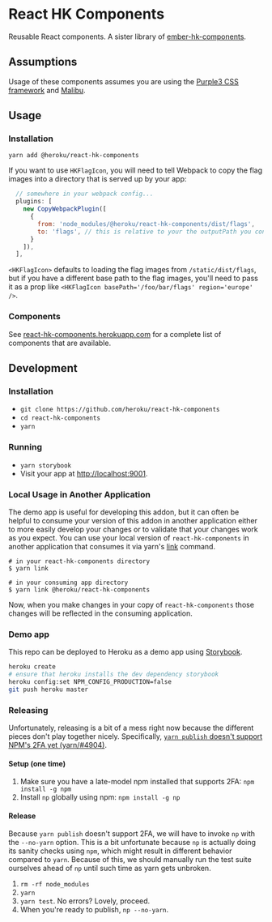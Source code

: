 # React HK Components

Reusable React components. A sister library of [ember-hk-components](https://github.com/heroku/ember-hk-components).


## Assumptions

Usage of these components assumes you are using the [Purple3 CSS framework](https://purple3.herokuapp.com/) and [Malibu](https://hk-malibu.herokuapp.com).


## Usage

### Installation

`yarn add @heroku/react-hk-components`

If you want to use `HKFlagIcon`, you will need to tell Webpack to copy the flag images into a directory that is served up by your app:

```js
  // somewhere in your webpack config...
  plugins: [
    new CopyWebpackPlugin([
      {
        from: 'node_modules/@heroku/react-hk-components/dist/flags',
        to: 'flags', // this is relative to your the outputPath you configured in webpack
      }
    ]),
  ],
```

`<HKFlagIcon>` defaults to loading the flag images from `/static/dist/flags`, but if you have a different base path to the flag images, you'll need to pass it as a prop like `<HKFlagIcon basePath='/foo/bar/flags' region='europe' />`.


### Components

See [react-hk-components.herokuapp.com](https://react-hk-components.herokuapp.com)
for a complete list of components that are available.


## Development

### Installation

* `git clone https://github.com/heroku/react-hk-components`
* `cd react-hk-components`
* `yarn`

### Running

* `yarn storybook`
* Visit your app at [http://localhost:9001](http://localhost:9001).

### Local Usage in Another Application

The demo app is useful for developing this addon, but it can often be
helpful to consume your version of this addon in another application
either to more easily develop your changes or to validate that your
changes work as you expect.  You can use your local version of
`react-hk-components` in another application that consumes it via
yarn's [link](https://yarnpkg.com/lang/en/docs/cli/link/) command.

```console
# in your react-hk-components directory
$ yarn link

# in your consuming app directory
$ yarn link @heroku/react-hk-components
```

Now, when you make changes in your copy of `react-hk-components` those
changes will be reflected in the consuming application.


### Demo app

This repo can be deployed to Heroku as a demo app using
[Storybook](https://storybook.js.org/).

```sh
heroku create
# ensure that heroku installs the dev dependency storybook
heroku config:set NPM_CONFIG_PRODUCTION=false
git push heroku master
```

### Releasing

Unfortunately, releasing is a bit of a mess right now because the different
pieces don't play together nicely. Specifically, [`yarn publish` doesn't support
NPM's 2FA yet (yarn/#4904)](https://github.com/yarnpkg/yarn/issues/4904).

#### Setup (one time)

1. Make sure you have a late-model npm installed that supports 2FA:
   `npm install -g npm`
2. Install `np` globally using npm: `npm install -g np`

#### Release

Because `yarn publish` doesn't support 2FA, we will have to invoke `np` with the
`--no-yarn` option. This is a bit unfortunate because `np` is actually doing its
sanity checks using `npm`, which might result in different behavior compared to
`yarn`. Because of this, we should manually run the test suite ourselves ahead
of `np` until such time as yarn gets unbroken.

1. `rm -rf node_modules`
2. `yarn`
3. `yarn test`. No errors? Lovely, proceed.
4. When you're ready to publish, `np --no-yarn`.

